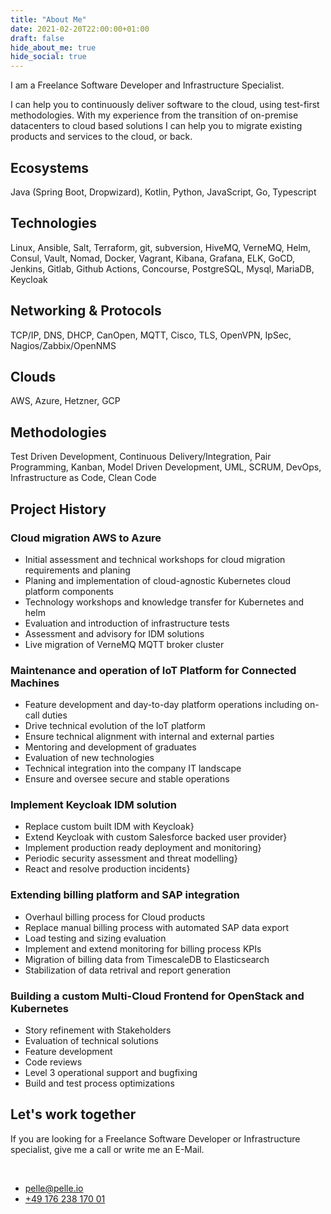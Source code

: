 ```yaml
---
title: "About Me"
date: 2021-02-20T22:00:00+01:00
draft: false
hide_about_me: true
hide_social: true
---
```


I am a Freelance Software Developer and Infrastructure Specialist. 

I can help you to continuously deliver software to the cloud, using test-first methodologies. With my experience from the transition of on-premise datacenters to cloud based solutions I can help you to migrate existing products and services to the cloud, or back.   

## Ecosystems

Java (Spring Boot, Dropwizard), Kotlin, Python, JavaScript, Go, Typescript

## Technologies

Linux, Ansible, Salt, Terraform, git, subversion, HiveMQ, VerneMQ, Helm, Consul, Vault, Nomad, Docker, Vagrant, Kibana, Grafana,
ELK, GoCD, Jenkins, Gitlab, Github Actions, Concourse, PostgreSQL, Mysql, MariaDB, Keycloak

## Networking & Protocols

TCP/IP, DNS, DHCP, CanOpen, MQTT, Cisco, TLS, OpenVPN, IpSec, Nagios/Zabbix/OpenNMS

## Clouds

AWS, Azure, Hetzner, GCP

## Methodologies

Test Driven Development, Continuous Delivery/Integration, Pair Programming, Kanban, Model Driven Development, UML, SCRUM,
DevOps, Infrastructure as Code, Clean Code

## Project History

### Cloud migration AWS to Azure

* Initial assessment and technical workshops for cloud migration requirements and planing
* Planing and implementation of cloud-agnostic Kubernetes cloud platform components
* Technology workshops and knowledge transfer for Kubernetes and helm
* Evaluation and introduction of infrastructure tests
* Assessment and advisory for IDM solutions
* Live migration of VerneMQ MQTT broker cluster

### Maintenance and operation of IoT Platform for Connected Machines

* Feature development and day-to-day platform operations including on-call duties
* Drive technical evolution of the IoT platform
* Ensure technical alignment with internal and external parties
* Mentoring and development of graduates
* Evaluation of new technologies
* Technical integration into the company IT landscape
* Ensure and oversee secure and stable operations

### Implement Keycloak IDM solution

* Replace custom built IDM with Keycloak}
* Extend Keycloak with custom Salesforce backed user provider}
* Implement production ready deployment and monitoring}
* Periodic security assessment and threat modelling}
* React and resolve production incidents}

### Extending billing platform and SAP integration

* Overhaul billing process for Cloud products
* Replace manual billing process with automated SAP data export
* Load testing and sizing evaluation
* Implement and extend monitoring for billing process KPIs
* Migration of billing data from TimescaleDB to Elasticsearch
* Stabilization of data retrival and report generation

### Building a custom Multi-Cloud Frontend for OpenStack and Kubernetes

* Story refinement with Stakeholders
* Evaluation of technical solutions
* Feature development
* Code reviews
* Level 3 operational support and bugfixing
* Build and test process optimizations


## Let's work together

If you are looking for a Freelance Software Developer or Infrastructure specialist, give me a call or write me an E-Mail.

<br />
<ul class="list-inline text-center">
    <li>
        <a href="mailto:pelle@pelle.io" title="Email me">
            <span class="fa-stack fa-lg">
                <i class="fas fa-circle fa-stack-2x"></i>
                <i class="fas fa-envelope fa-stack-1x fa-inverse"></i>
            </span>
            pelle@pelle.io
        </a>
    </li>
    <li>
        <a href="tel:+49%20176%20238%20170%2001" title="Call me">
            <span class="fa-stack fa-lg">
                <i class="fas fa-circle fa-stack-2x"></i>
                <i class="fas fa-phone fa-stack-1x fa-inverse"></i>
            </span>
            +49 176 238 170 01
        </a>
    </li>
</ul>
